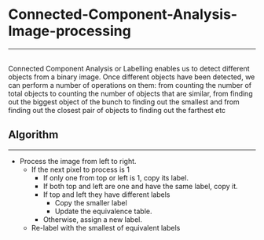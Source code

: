 # Connected-Component-Analysis- Image-processing
---

<br>Connected Component Analysis or Labelling enables us to detect different objects from a binary image. Once different objects have been detected, we can perform a number of operations on them: from counting the number of total objects to counting the number of objects that are similar, from finding out the biggest object of the bunch to finding out the smallest and from finding out the closest pair of objects to finding out the farthest etc 
## Algorithm 
---


- Process the image from left to right.
  - If the next pixel to process is 1
    - If only one from top or left is 1, copy its label.
    - If both top and left are one and have the same label, copy it.
    - If top and left they have different labels
      - Copy the smaller label
      - Update the equivalence table.
    - Otherwise, assign a new label.
  -  Re-label with the smallest of equivalent labels
